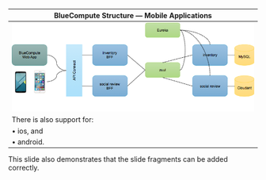 <!-- .slide: data-background="resources/footer-page.png" data-background-size="contain" data-background-position="bottom"  -->

|BlueCompute Structure — Mobile Applications|
|------------------------------------------------------|
|<img class="plain" src="resources/17-mobile-apps.png" height="100%" width="100%" />|
|There is also support for:|
|• ios, and|
|• android.|


<aside class="notes">
  <p>
    This slide also demonstrates that the slide fragments can be added correctly.
  </p>
</aside>
